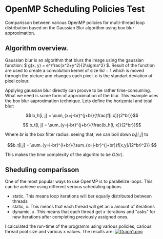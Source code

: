 # OpenMP Scheduling Policies Test
Comparisson between various OpenMP policies for multi-thread loop distribution based on the Gaussian Blur algorithm using box blur approximation.

## Algorithm overview. 

Gaussian blur is an algorithm that blurs the image using the gaussian function:
$ g(x, y) = e^\frac{x^2+y^2}{2\sigma^2} $. Result of the function are used to create a convolution kernel of size $6\sigma -1$ which is moved through the picture and changes each pixel. $\sigma$ is the standart deviation of pixel colour.

Applying gaussian blur directly can proove to be rather time-consuming. What we need is some form of approximation of the blur. This example uses the box blur aaproximation technique. Lets define the horizontal and total blur:

$$ b_h[i, j] = \sum_{x=j-br}^{j+br}{\frac{f[i,x]}{2*br}}$$

$$ b_t[i, j] = \sum_{y=j-br}^{j+br}{\frac{b_h[i, x]}{2*br}}$$

Where $br$ is the box filter radius. seeing that, we can boil down $b_t[i, j]$ to

$$b_t[i,j] = \sum_{y=i-br}^{i+br}{\sum_{x=j-br}^{j+br}{f[x,y]/(2*br)^2}} $$

This makes the time complexity of the algoritm to be *O(nr)*.

## Sheduling comparisson 

One of the most popular ways to use OpenMP is to parallelize loops. This can be achieve using different verious scheduling options 
- static. This means loop iterations will ber equally distributed between threads
- static, $x$. This means that each thread will get an $x$ amount of iterations
- dynamic, $x$. This means that each thread get $x$ iterations and "asks" for new iterations after completing previously assigned ones.

I calculated the run-time of the programm using various policies, carious thread pool size and various x values. The results are:
[![Graph1.png](https://i.postimg.cc/5tNdrxpV/Graph1.png)](https://postimg.cc/9DSnRHv8)
